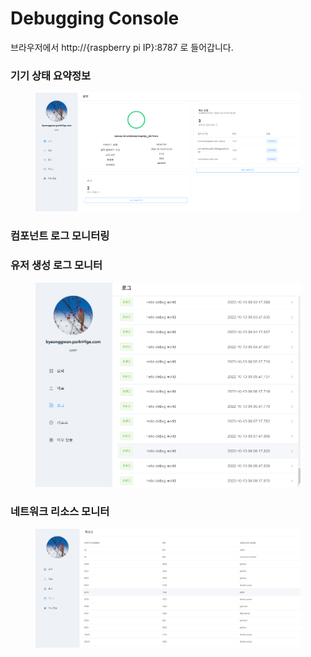 # Debugging Console

브라우저에서 http://{raspberry pi IP}:8787 로 들어갑니다.

### 기기 상태 요약정보

<figure><img src="../../.gitbook/assets/image (4).png" alt=""><figcaption></figcaption></figure>

### 컴포넌트 로그 모니터링

### 유저 생성 로그 모니터

<figure><img src="../../.gitbook/assets/image (7) (2) (1).png" alt=""><figcaption></figcaption></figure>

### 네트워크 리소스 모니터

<figure><img src="../../.gitbook/assets/image (6) (2).png" alt=""><figcaption></figcaption></figure>
